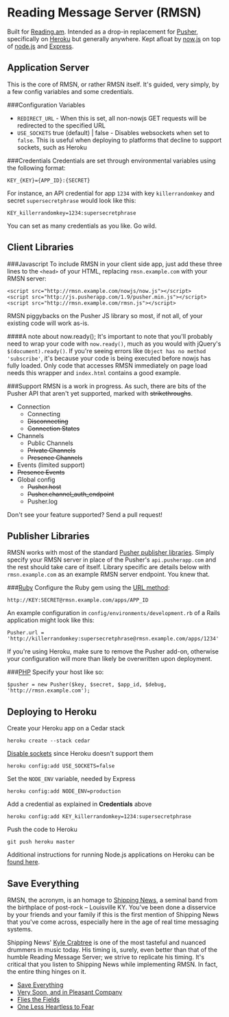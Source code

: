 Reading Message Server (RMSN)
=============================
Built for [Reading.am](http://reading.am).
Intended as a drop-in replacement for [Pusher](http://pusher.com),
specifically on [Heroku](http://www.heroku.com) but generally anywhere.
Kept afloat by [now.js](http://nowjs.com) on top of [node.js](http://nodejs.org)
and [Express](http://expressjs.com).

Application Server
------------------
This is the core of RMSN, or rather RMSN itself. It's guided, very
simply, by a few config variables and some credentials.

###Configuration Variables

* `REDIRECT_URL` - When this is set, all non-nowjs GET requests will be
  redirected to the specified URL
* `USE_SOCKETS` true (default) | false - Disables websockets when set to
  `false`. This is useful when deploying to platforms that decline to
  support sockets, such as Heroku

###Credentials
Credentials are set through environmental variables using the following
format:

    KEY_{KEY}={APP_ID}:{SECRET}

For instance, an API credential for app `1234` with key `killerrandomkey` and
secret `supersecretphrase` would look like this:

    KEY_killerrandomkey=1234:supersecretphrase

You can set as many credentials as you like. Go wild.

Client Libraries
----------------
###Javascript
To include RMSN in your client side app, just add these three lines to
the `<head>` of your HTML, replacing `rmsn.example.com` with your RMSN server:

    <script src="http://rmsn.example.com/nowjs/now.js"></script>
    <script src="http://js.pusherapp.com/1.9/pusher.min.js"></script>
    <script src="http://rmsn.example.com/rmsn.js"></script>

RMSN piggybacks on the Pusher JS library so most, if not all, of your
existing code will work as-is.

####A note about now.ready();
It's important to note that you'll probably need to wrap your code with
`now.ready()`, much as you would with jQuery's `$(document).ready()`.
If you're seeing errors like `Object has no method 'subscribe'`,
it's because your code is being executed before nowjs has fully loaded.
Only code that accesses RMSN immediately on page load needs this wrapper
and `index.html` contains a good example.

###Support
RMSN is a work in progress. As such, there are bits of the Pusher API
that aren't yet supported, marked with ~~strikethroughs~~.

* Connection
    * Connecting
    * ~~Disconnecting~~
    * ~~Connection States~~
* Channels
    * Public Channels
    * ~~Private Channels~~
    * ~~Presence Channels~~
* Events (limited support)
* ~~Presence Events~~
* Global config
    * ~~Pusher.host~~
    * ~~Pusher.channel_auth_endpoint~~
    * Pusher.log

Don't see your feature supported? Send a pull request!

Publisher Libraries
-------------------
RMSN works with most of the standard [Pusher publisher libraries](http://pusher.com/docs/rest_libraries).
Simply specify your RMSN server in place of the Pusher's `api.pusherapp.com`
and the rest should take care of itself. Library specific are details below
with `rmsn.example.com` as an example RMSN server endpoint. You knew that.

###[Ruby](https://github.com/pusher/pusher-gem)
Configure the Ruby gem using the [URL method](https://github.com/pusher/pusher-gem/blob/master/lib/pusher.rb#L50):

    http://KEY:SECRET@rmsn.example.com/apps/APP_ID

An example configuration in `config/environments/development.rb` of a
Rails application might look like this:

    Pusher.url = 'http://killerrandomkey:supersecretphrase@rmsn.example.com/apps/1234'

If you're using Heroku, make sure to remove the Pusher add-on, otherwise
your configuration will more than likely be overwritten upon deployment.

###[PHP](https://github.com/squeeks/Pusher-PHP)
Specify your host like so:

    $pusher = new Pusher($key, $secret, $app_id, $debug, 'http://rmsn.example.com');

Deploying to Heroku
-------------------

Create your Heroku app on a Cedar stack

    heroku create --stack cedar

[Disable sockets](https://twitter.com/#!/NowJsTeam/status/115861105032708096)
since Heroku doesn't support them

    heroku config:add USE_SOCKETS=false

Set the `NODE_ENV` variable, needed by Express

    heroku config:add NODE_ENV=production

Add a credential as explained in **Credentials** above

    heroku config:add KEY_killerrandomkey=1234:supersecretphrase

Push the code to Heroku

    git push heroku master

Additional instructions for running Node.js applications on Heroku can
be [found here](http://devcenter.heroku.com/articles/node-js).

Save Everything
---------------
RMSN, the acronym, is an homage to [Shipping News](http://www.shippingnews.org),
a seminal band from the birthplace of post-rock – Louisville KY.
You've been done a disservice by your friends and your family if this is
the first mention of Shipping News that you've come across,
especially here in the age of real time messaging systems.

Shipping News' [Kyle Crabtree](http://history.louisvillehardcore.com/index.php?title=Kyle_Crabtree) is one of the most tasteful and nuanced
drummers in music today. His timing is, surely, even better than that 
of the humble Reading Message Server; we strive to replicate his timing.
It's critical that you listen to Shipping News while implementing RMSN.
In fact, the entire thing hinges on it.

* [Save Everything](http://grooveshark.com/#/album/Save+Everything/649951)
* [Very Soon, and in Pleasant Company](http://grooveshark.com/#/album/Very+Soon+And+In+Pleasant+Company/459292)
* [Flies the Fields](http://grooveshark.com/#/album/Flies+The+Fields/248240)
* [One Less Heartless to Fear](http://shippingnews.bandcamp.com/album/one-less-heartless-to-fear)

